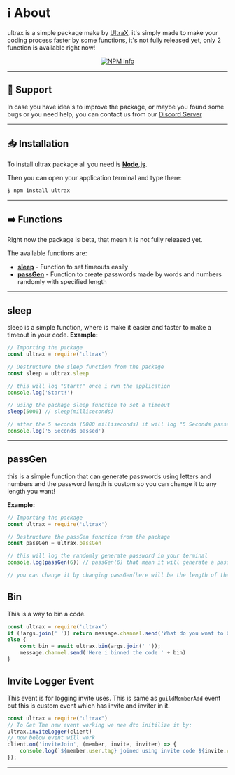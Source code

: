 # ℹ️ About
ultrax is a simple package make by [UltraX](https://youtube.com/UltraX1), it's simply made to make your coding process faster by some functions, it's not fully released yet, only 2 function is available right now!
 
<div  align="center">
<p>
<a  href="https://nodei.co/npm/ultrax/"><img  src="https://nodei.co/npm/ultrax.png?downloads=true&stars=true"  alt="NPM info"  /></a>

</p>
</div>

---------
## 🔶 Support
In case you have idea's to improve the package, or maybe you found some bugs or you need help, you can contact us from our [Discord Server](https://discord.gg/Qk6j2fpeat)

------
## 📥 Installation

To install ultrax package all you need is [**Node.js**](https://nodejs.org/en/download/).

Then you can open your application terminal and type there:
```
$ npm install ultrax
```
-----------

## ➡️ Functions
Right now the package is beta, that mean it is not fully released yet.

The available functions are:

- [**sleep**](https://www.npmjs.com/package/ultrax#sleep) - Function to set timeouts easily
- [**passGen**](https://www.npmjs.com/package/ultrax#passGen) - Function to create passwords made by words and numbers randomly with specified length

----

## sleep
sleep is a simple function, where is make it easier and faster to make a timeout in your code.
**Example:**

```js
// Importing the package
const ultrax = require('ultrax')

// Destructure the sleep function from the package
const sleep = ultrax.sleep

// this will log "Start!" once i run the application
console.log('Start!')

// using the package sleep function to set a timeout
sleep(5000) // sleep(milliseconds)

// after the 5 seconds (5000 milliseconds) it will log "5 Seconds passed"
console.log('5 Seconds passed')
```
-----

 ## passGen
this is a simple function that can generate passwords using letters and numbers and the password length is custom so you can change it to any length you want!

**Example:**

```js
// Importing the package
const ultrax = require('ultrax')

// Destructure the passGen function from the package
const passGen = ultrax.passGen

// this will log the randomly generate password in your terminal
console.log(passGen(6)) // passGen(6) that mean it will generate a password from 6 characters.

// you can change it by changing passGen(here will be the length of the password)
```
## Bin
This is a way to bin a code.
```js
const ultrax = require('ultrax')
if (!args.join(' ')) return message.channel.send('What do you wnat to bin?');
else {
    const bin = await ultrax.bin(args.join(' '));
    message.channel.send('Here i binned the code ' + bin)
}
```
## Invite Logger Event
This event is for logging invite uses. This is same as `guildMemberAdd` event but this is custom event which has invite and inviter in it.
```js
const ultrax = require("ultrax")
// To Get The new event working we nee dto initilize it by:
ultrax.inviteLogger(client)
// now below event will work
client.on('inviteJoin', (member, invite, inviter) => {
    console.log(`${member.user.tag} joined using invite code ${invite.code} from ${inviter.tag}. Invite was used ${invite.uses} times since its creation.`)
});
```
-----